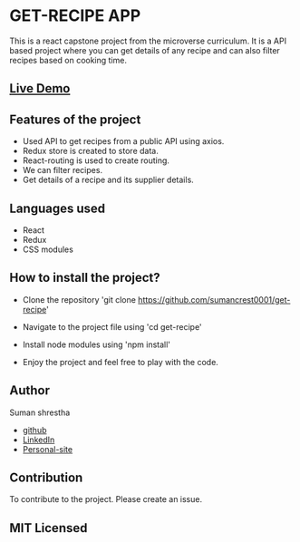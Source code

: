 # GET-RECIPE APP

This is a react capstone project from the microverse curriculum. It is a API based project where you can get details of any recipe and can also filter recipes based on cooking time.

## [Live Demo](https://get-recipe-app.herokuapp.com/)

## Features of the project
- Used API to get recipes from a public API using axios.
- Redux store is created to store data.
- React-routing is used to create routing.
- We can filter recipes.
- Get details of a recipe and its supplier details.

## Languages used
- React
- Redux
- CSS modules

## How to install the project?
- Clone the repository 'git clone https://github.com/sumancrest0001/get-recipe'

- Navigate to the project file using 'cd get-recipe'

- Install node modules using 'npm install'

- Enjoy the project and feel free to play with the code.

## Author

Suman shrestha
- [github](https://github.com/sumancrest0001)
- [LinkedIn](https://www.linkedin.com/in/suman-shrestha0001/)
- [Personal-site](https://sumancrest0001.github.io/portfolio/)

## Contribution
To contribute to the project. Please create an issue.

## MIT Licensed

